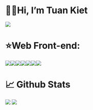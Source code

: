 <h1>🙋‍♂️Hi, I’m Tuan Kiet </h1>
<a href=https://www.linkedin.com/in/le-kiet-738016b8/> <img src="https://img.shields.io/badge/-LinkedIn-0e76a8?style=plastic&logo=linkedIn"> </a>

<h1>⭐Web Front-end:</h1>
<img src="https://img.shields.io/badge/html5-%23E34F26.svg?style=for-the-badge&logo=html5&logoColor=white"><img src="https://img.shields.io/badge/css3-%231572B6.svg?style=for-the-badge&logo=css3&logoColor=white"><img src="https://img.shields.io/badge/javascript-%23323330.svg?style=for-the-badge&logo=javascript&logoColor=%23F7DF1E"><img src="https://img.shields.io/badge/SASS-hotpink.svg?style=for-the-badge&logo=SASS&logoColor=white"><img src="https://img.shields.io/badge/tailwindcss-%2338B2AC.svg?style=for-the-badge&logo=tailwind-css&logoColor=white"><img src="https://img.shields.io/badge/react-%2320232a.svg?style=for-the-badge&logo=react&logoColor=%2361DAFB"><img src="https://img.shields.io/badge/vuejs-%2335495e.svg?style=for-the-badge&logo=vuedotjs&logoColor=%234FC08D">
<br>
<h1>📈 Github Stats</h1>
<img src="https://github-readme-stats.vercel.app/api?username=tuankiet212&theme=vue-dark&show_icons=true&count_private=true">
<img src="https://github-readme-stats.vercel.app/api/top-langs/?username=letuankiet212&theme=vue&layout=compact&langs_count=5">

